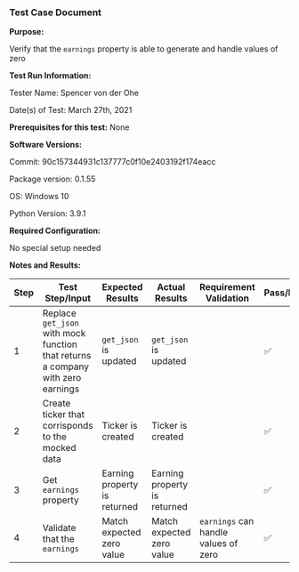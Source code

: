 ### Test Case Document

**Purpose:**

Verify that the `earnings` property is able to generate and handle values of zero

**Test Run Information:**

Tester Name: Spencer von der Ohe

Date(s) of Test: March 27th, 2021

**Prerequisites for this test:**
None

**Software Versions:**

Commit: 90c157344931c137777c0f10e2403192f174eacc

Package version: 0.1.55

OS: Windows 10

Python Version: 3.9.1

**Required Configuration:**

No special setup needed

**Notes and Results:**

| **Step**     | **Test Step/Input** | **Expected Results** | **Actual Results** | **Requirement Validation** | **Pass/Fail** |
| ------------ | ------------------- | -------------------- | ------------------ | -------------------------- | ------------- |
| 1 | Replace `get_json` with mock function that returns a company with zero earnings | `get_json` is updated | `get_json` is updated |  | ✅ |
| 2 | Create ticker that corrisponds to the mocked data | Ticker is created | Ticker is created |  | ✅ |
| 3 | Get `earnings` property | Earning property is returned | Earning property is returned |  | ✅ |
| 4 | Validate that the `earnings` | Match expected zero value |Match expected zero value| `earnings` can handle values of zero | ✅ |
